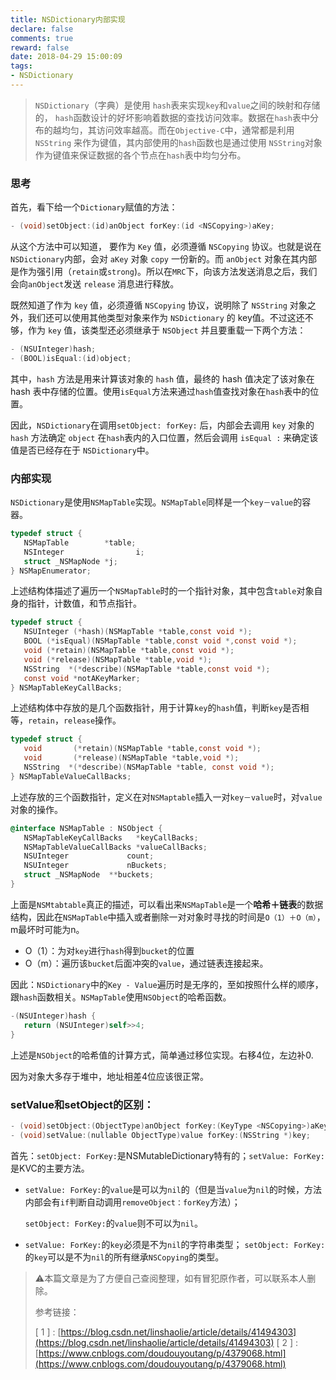 ```yaml
---
title: NSDictionary内部实现
declare: false
comments: true
reward: false
date: 2018-04-29 15:00:09
tags:
- NSDictionary
---
```


> `NSDictionary`（字典）是使用 `hash`表来实现`key`和`value`之间的映射和存储的， `hash`函数设计的好坏影响着数据的查找访问效率。数据在`hash`表中分布的越均匀，其访问效率越高。而在`Objective-C`中，通常都是利用`NSString` 来作为键值，其内部使用的`hash`函数也是通过使用 `NSString`对象作为键值来保证数据的各个节点在`hash`表中均匀分布。

<!-- more -->

### 思考

首先，看下给一个`Dictionary`赋值的方法：

```objective-c
- (void)setObject:(id)anObject forKey:(id <NSCopying>)aKey; 
```

从这个方法中可以知道， 要作为 `Key` 值，必须遵循 `NSCopying` 协议。也就是说在`NSDictionary`内部，会对 `aKey` 对象 `copy` 一份新的。而  `anObject` 对象在其内部是作为强引用（`retain`或`strong`)。所以在`MRC`下，向该方法发送消息之后，我们会向`anObject`发送 `release` 消息进行释放。

既然知道了作为 `key` 值，必须遵循 `NSCopying` 协议，说明除了 `NSString` 对象之外，我们还可以使用其他类型对象来作为 `NSDictionary` 的 key值。不过这还不够，作为 `key` 值，该类型还必须继承于 `NSObject` 并且要重载一下两个方法：

```objective-c
- (NSUInteger)hash; 
- (BOOL)isEqual:(id)object;  
```

其中，`hash` 方法是用来计算该对象的 `hash` 值，最终的 hash 值决定了该对象在 hash 表中存储的位置。使用`isEqual`方法来通过`hash`值查找对象在`hash`表中的位置。

因此，`NSDictionary`在调用`setObject: forKey:` 后，内部会去调用 `key` 对象的 `hash` 方法确定 `object` 在`hash`表内的入口位置，然后会调用 `isEqual :` 来确定该值是否已经存在于 `NSDictionary`中。

### 内部实现

`NSDictionary`是使用`NSMapTable`实现。`NSMapTable`同样是一个`key－value`的容器。

```objective-c
typedef struct {
   NSMapTable        *table;
   NSInteger                i;
   struct _NSMapNode *j;
} NSMapEnumerator;
```

上述结构体描述了遍历一个`NSMapTable`时的一个指针对象，其中包含`table`对象自身的指针，计数值，和节点指针。

```objective-c
typedef struct {
   NSUInteger (*hash)(NSMapTable *table,const void *);
   BOOL (*isEqual)(NSMapTable *table,const void *,const void *);
   void (*retain)(NSMapTable *table,const void *);
   void (*release)(NSMapTable *table,void *);
   NSString  *(*describe)(NSMapTable *table,const void *);
   const void *notAKeyMarker;
} NSMapTableKeyCallBacks;
```

上述结构体中存放的是几个函数指针，用于计算`key`的`hash`值，判断`key`是否相等，`retain`，`release`操作。

```objective-c
typedef struct {
   void       (*retain)(NSMapTable *table,const void *);
   void       (*release)(NSMapTable *table,void *);
   NSString  *(*describe)(NSMapTable *table, const void *);
} NSMapTableValueCallBacks;
```

上述存放的三个函数指针，定义在对`NSMaptable`插入一对`key－value`时，对`value`对象的操作。

```objective-c
@interface NSMapTable : NSObject {
   NSMapTableKeyCallBacks   *keyCallBacks;
   NSMapTableValueCallBacks *valueCallBacks;
   NSUInteger             count;
   NSUInteger             nBuckets;
   struct _NSMapNode  **buckets;
}
```

上面是`NSMtabtable`真正的描述，可以看出来`NSMapTable`是一个**哈希＋链表**的数据结构，因此在`NSMapTable`中插入或者删除一对对象时寻找的时间是`O（1）＋O（m）`，m最坏时可能为n。

- O（1）：为对`key`进行`hash`得到`bucket`的位置
- O（m）：遍历该`bucket`后面冲突的`value`，通过链表连接起来。

因此：`NSDictionary`中的`Key - Value`遍历时是无序的，至如按照什么样的顺序，跟`hash`函数相关。`NSMapTable`使用`NSObject`的哈希函数。

```objective-c
-(NSUInteger)hash {
   return (NSUInteger)self>>4;
}
```

上述是`NSObject`的哈希值的计算方式，简单通过移位实现。右移4位，左边补0.

因为对象大多存于堆中，地址相差4位应该很正常。

### setValue和setObject的区别：

```objective-c
- (void)setObject:(ObjectType)anObject forKey:(KeyType <NSCopying>)aKey;
- (void)setValue:(nullable ObjectType)value forKey:(NSString *)key;
```

首先：`setObject: ForKey:`是NSMutableDictionary特有的；`setValue: ForKey:`是KVC的主要方法。

- `setValue: ForKey:`的`value`是可以为`nil`的（但是当`value`为`nil`的时候，方法内部会有`if`判断自动调用`removeObject：forKey`方法）；

  `setObject: ForKey:`的`value`则不可以为`nil`。

- `setValue: ForKey:`的`key`必须是不为`nil`的字符串类型；
  `setObject: ForKey:`的`key`可以是不为`nil`的所有继承`NSCopying`的类型。



> ⚠️本篇文章是为了方便自己查阅整理，如有冒犯原作者，可以联系本人删除。
>
> 参考链接：
>
> [ 1 ] : [https://blog.csdn.net/linshaolie/article/details/41494303](https://blog.csdn.net/linshaolie/article/details/41494303)
> [ 2 ] : [https://www.cnblogs.com/doudouyoutang/p/4379068.html](https://www.cnblogs.com/doudouyoutang/p/4379068.html)

